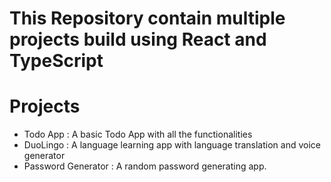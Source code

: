 # This Repository contain multiple projects build using React and TypeScript

# Projects

- Todo App : A basic Todo App with all the functionalities
- DuoLingo : A language learning app with language translation and voice generator
- Password Generator : A random password generating app.
